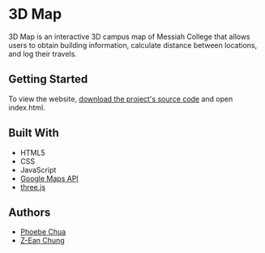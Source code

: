 # 3D Map
3D Map is an interactive 3D campus map of Messiah College that allows users to obtain building information, calculate distance between locations, and log their travels.

## Getting Started
To view the website, [download the project's source code](https://github.com/phoebechua/3d-map/archive/master.zip) and open index.html. 

## Built With
* HTML5
* CSS
* JavaScript 
* [Google Maps API](https://developers.google.com/maps/)
* [three.js](https://threejs.org/) 

## Authors
* [Phoebe Chua](https://www.linkedin.com/in/phoebechuaky) 
* [Z-Ean Chung](https://www.linkedin.com/in/z-eanchung)
